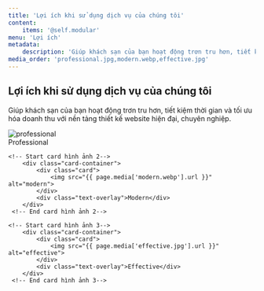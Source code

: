 ```yaml
---
title: 'Lợi ích khi sử dụng dịch vụ của chúng tôi'
content:
    items: '@self.modular'
menu: 'Lợi ích'
metadata:
    description: 'Giúp khách sạn của bạn hoạt động trơn tru hơn, tiết kiệm thời gian và tối ưu hóa doanh thu với nền tảng thiết kế website hiện đại, chuyên nghiệp.'
media_order: 'professional.jpg,modern.webp,effective.jpg'
---
```


<!-- Phần văn bản -->
<div class="benefits-text">
	<h2><strong>Lợi ích khi sử dụng dịch vụ của chúng tôi</strong></h2>
	<p>Giúp khách sạn của bạn hoạt động trơn tru hơn, tiết kiệm thời gian và tối ưu hóa doanh thu với nền tảng thiết kế website hiện đại, chuyên nghiệp.</p>
</div>

<!-- Card hình ảnh -->
<div class="card-wrapper">
    <!-- Start card hình ảnh 1-->
        <div class="card-container">
            <div class="card">
                <img src="{{ page.media['professional.jpg'].url }}" alt="professional">
            </div>
            <div class="text-overlay">Professional</div>
        </div>
     <!-- End card hình ảnh 1-->

    <!-- Start card hình ảnh 2-->
        <div class="card-container">
            <div class="card">
                <img src="{{ page.media['modern.webp'].url }}" alt="modern">
            </div>
            <div class="text-overlay">Modern</div>
        </div>
     <!-- End card hình ảnh 2-->
        
    <!-- Start card hình ảnh 3-->
        <div class="card-container">
            <div class="card">
                <img src="{{ page.media['effective.jpg'].url }}" alt="effective">
            </div>
            <div class="text-overlay">Effective</div>
        </div>
     <!-- End card hình ảnh 3-->
</div>